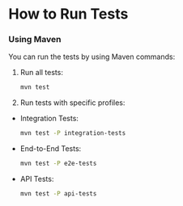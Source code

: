 # How to Run Tests

### Using Maven

You can run the tests by using Maven commands:

1) Run all tests:

    ```bash
    mvn test
    ```

2) Run tests with specific profiles:

- Integration Tests:

    ```bash
    mvn test -P integration-tests
    ```

- End-to-End Tests:

    ```bash
    mvn test -P e2e-tests
    ```

- API Tests:

    ```bash
    mvn test -P api-tests
    ```
